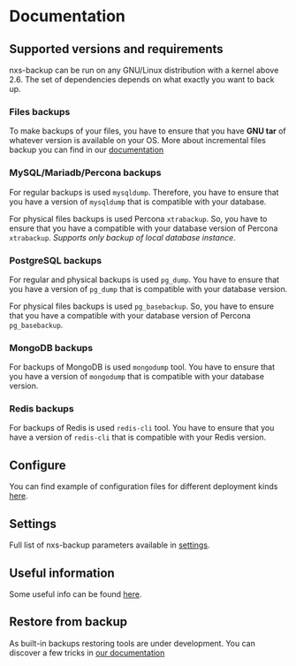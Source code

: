 # Documentation

## Supported versions and requirements

nxs-backup can be run on any GNU/Linux distribution with a kernel above 2.6. The set of dependencies depends on what
exactly you want to back up.

### Files backups

To make backups of your files, you have to ensure that you have **GNU tar** of whatever version is available on your OS.
More about incremental files backup you can find in our [documentation](INCREMENTAL_FILES_BACKUP.md)

### MySQL/Mariadb/Percona backups

For regular backups is used `mysqldump`. Therefore, you have to ensure that you have a version of `mysqldump` that is
compatible with your database.

For physical files backups is used Percona `xtrabackup`. So, you have to ensure that you have a compatible with your
database version of Percona `xtrabackup`. *Supports only backup of local database instance*.

### PostgreSQL backups

For regular and physical backups is used `pg_dump`. You have to ensure that you have a version of `pg_dump` that is
compatible with your database version.

For physical files backups is used `pg_basebackup`. So, you have to ensure that you have a compatible with your
database version of Percona `pg_basebackup`.

### MongoDB backups

For backups of MongoDB is used `mongodump` tool. You have to ensure that you have a version of `mongodump` that is
compatible with your database version.

### Redis backups

For backups of Redis is used `redis-cli` tool. You have to ensure that you have a version of `redis-cli` that is
compatible with your Redis version.


## Configure

You can find example of configuration files for different deployment kinds [here](example/README.md).

## Settings

Full list of nxs-backup parameters available in [settings](settings/README.md).

## Useful information

Some useful info can be found [here](USEFUL_INFO.md).

## Restore from backup

As built-in backups restoring tools are under development. You can discover a few tricks
in [our documentation](restore)
